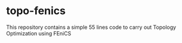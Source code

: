 # topo-fenics
This repository contains a simple 55 lines code to carry out Topology Optimization using FEniCS
